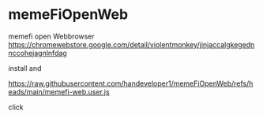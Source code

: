 # memeFiOpenWeb
memefi open Webbrowser
https://chromewebstore.google.com/detail/violentmonkey/jinjaccalgkegednnccohejagnlnfdag

install and


https://raw.githubusercontent.com/handeveloper1/memeFiOpenWeb/refs/heads/main/memefi-web.user.js


click
